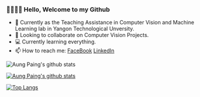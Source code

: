 ### 👋🏻👋🏻 Hello, Welcome to my Github


- 🔭 Currently as the Teaching Assistance in Computer Vision and Machine Learning lab in Yangon Technological Unversity.
- 👯 Looking to collaborate on Computer Vision Projects.
- 💻 Currently learning everything.
- 📫 How to reach me:
[FaceBook](https://www.facebook.com/aung.paing.jj.986/)
[LinkedIn](https://www.linkedin.com/in/aungpaing98/)

![Aung Paing's github stats](https://github-readme-stats.vercel.app/api?username=aungpaing98&show_icons=true&theme=dracula)

[![Aung Paing's github stats](https://github-readme-stats.vercel.app/api?username=aungpaing98)](https://github.com/aungpaing98/github-readme-stats&count_private=true)

[![Top Langs](https://github-readme-stats.vercel.app/api/top-langs/?username=aungpaing98&layout=compact)](https://github.com/aungpaing98/github-readme-stats)


